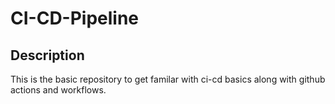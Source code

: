 # CI-CD-Pipeline

## Description

This is the basic repository to get familar with ci-cd basics along with github actions and workflows.
